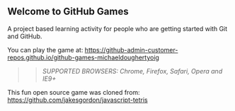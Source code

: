 ## Welcome to GitHub Games

A project based learning activity for people who are getting started with Git and GitHub.

You can play the game at: https://github-admin-customer-repos.github.io/github-games-michaeldoughertyoig

>> _*SUPPORTED BROWSERS*: Chrome, Firefox, Safari, Opera and IE9+_

This fun open source game was cloned from: https://github.com/jakesgordon/javascript-tetris
